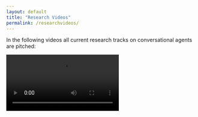 ```yaml
---
layout: default
title: "Research Videos"
permalink: /researchvideos/
---
```


In the following videos all current research tracks on conversational agents are pitched:

<video src="https://user-images.githubusercontent.com/58225321/135610539-ef22392e-ce00-4af0-bd0b-ca144eea0596.mp4" controls="controls" style="max-width: 730px;">
</video>


